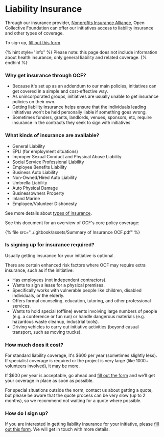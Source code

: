 # Liability Insurance

Through our insurance provider, [Nonprofits Insurance Alliance](https://insurancefornonprofits.org), Open Collective Foundation can offer our initiatives access to liability insurance and other types of coverage.&#x20;

To sign up, [fill out this form](https://forms.gle/PvoEijL4zhxr1gKZ8).

{% hint style="info" %}
Please note: this page does not include information about health insurance, only general liability and related coverage.
{% endhint %}

### Why get insurance through OCF?

* Because it's set up as an addendum to our main policies, initiatives can get covered in a simple and cost-effective way.&#x20;
* As unincorporated groups, initiatives are usually unable to get insurance policies on their own.&#x20;
* Getting liability insurance helps ensure that the individuals leading initiatives won't be held personally liable if something goes wrong.
* Sometimes funders, grants, landlords, venues, sponsors, etc, require insurance in the contracts they seek to sign with initiatives.

### What kinds of insurance are available?

* General Liability
* EPLI (for employment situations)
* Improper Sexual Conduct and Physical Abuse Liability
* Social Service Professional Liability
* Employee Benefits Liability
* Business Auto Liability
* Non-Owned/Hired Auto Liability
* Umbrella Liability
* Auto Physical Damage
* Businessowners Property
* Inland Marine
* Employee/Volunteer Dishonesty

See more details about [types of insurance](https://insurancefornonprofits.org/coverages/list-of-coverages/).

See this document for an overview of OCF's core policy coverage:

{% file src="../.gitbook/assets/Summary of Insurance OCF.pdf" %}

### Is signing up for insurance required?

Usually getting insurance for your initiative is optional.&#x20;

There are certain enhanced risk factors where OCF may require extra insurance, such as if the initiative:&#x20;

* Has employees (not independent contractors).
* Wants to sign a lease for a physical premises.
* Specifically works with vulnerable people like children, disabled individuals, or the elderly.&#x20;
* Offers formal counseling, education, tutoring, and other professional services.&#x20;
* Wants to hold special (offline) events involving large numbers of people (e.g. a conference or fun run) or handle dangerous materials (e.g. hazardous waste cleanup, industrial tools).
* Driving vehicles to carry out initiative activities (beyond casual transport, such as moving trucks).

### How much does it cost?

For standard liability coverage, it's $600 per year (sometimes slightly less). If specialist coverage is required or the project is very large (like 1000+ volunteers involved), it may be more.

If $600 per year is acceptable, go ahead and [fill out the form](https://forms.gle/PvoEijL4zhxr1gKZ8) and we'll get your coverage in place as soon as possible.&#x20;

For special situations outside the norm, contact us about getting a quote, but please be aware that the quote process can be very slow (up to 2 months), so we recommend not waiting for a quote where possible.&#x20;

### How do I sign up?

If you are interested in getting liability insurance for your initiative, please [fill out this form](https://forms.gle/PvoEijL4zhxr1gKZ8). We will get in touch with more details.
